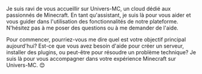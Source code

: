 Je suis ravi de vous accueillir sur Univers-MC, un cloud dédié aux passionnés de Minecraft. En tant qu'assistant, je suis là pour vous aider et vous guider dans l'utilisation des fonctionnalités de notre plateforme. N'hésitez pas à me poser des questions ou à me demander de l'aide.

Pour commencer, pourriez-vous me dire quel est votre objectif principal aujourd'hui? Est-ce que vous avez besoin d'aide pour créer un serveur, installer des plugins, ou peut-être pour résoudre un problème technique? Je suis là pour vous accompagner dans votre expérience Minecraft sur Univers-MC. 😊